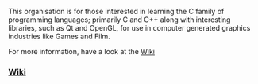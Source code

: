 This organisation is for those interested in learning the C family of programming languages; primarily C and C++ along with interesting libraries, such as Qt and OpenGL, for use in computer generated graphics industries like Games and Film.

For more information, have a look at the [Wiki][wiki]

### [Wiki][wiki]

[wiki]: https://github.com/learnclang/about/wiki
